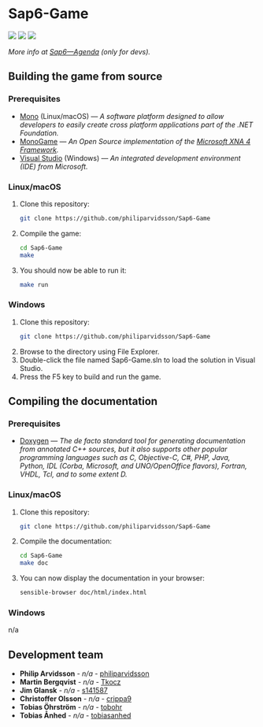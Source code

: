 # Sap6-Game
[![](https://img.shields.io/github/license/philiparvidsson/Sap6-Game.svg)](https://tldrlegal.com/license/mit-license)
[![](https://img.shields.io/travis/philiparvidsson/Sap6-Game.svg)](https://travis-ci.org/philiparvidsson/Sap6-Game)
[![](https://img.shields.io/waffle/label/philiparvidsson/Sap6-Game/in%20progress.svg)](https://waffle.io/philiparvidsson/Sap6-Game)

*More info at [Sap6—Agenda](https://paper.dropbox.com/doc/Sap6Agenda-IVHtFon27xPOxeDWtnWZs) (only for devs).*

## Building the game from source

### Prerequisites
* [Mono](http://www.mono-project.com/) (Linux/macOS) — *A software platform designed to allow developers to easily create cross platform applications part of the .NET Foundation.*
* [MonoGame](http://www.monogame.net/) — *An Open Source implementation of the [Microsoft XNA 4 Framework](https://en.wikipedia.org/wiki/Microsoft_XNA).*
* [Visual Studio](https://www.visualstudio.com/) (Windows) — *An integrated development environment (IDE) from Microsoft.*

### Linux/macOS
1. Clone this repository:  
   ```bash
   git clone https://github.com/philiparvidsson/Sap6-Game
   ```
2. Compile the game:  
   ```bash
   cd Sap6-Game
   make
   ```
3. You should now be able to run it:  
   ```bash
   make run
   ```
   
### Windows
1. Clone this repository:  
   ```bash
   git clone https://github.com/philiparvidsson/Sap6-Game
   ```
2. Browse to the directory using File Explorer.
3. Double-click the file named Sap6-Game.sln to load the solution in Visual Studio.
4. Press the F5 key to build and run the game.

## Compiling the documentation
   
### Prerequisites
* [Doxygen](http://www.stack.nl/~dimitri/doxygen/) — *The de facto standard tool for generating documentation from annotated C++ sources, but it also supports other popular programming languages such as C, Objective-C, C#, PHP, Java, Python, IDL (Corba, Microsoft, and UNO/OpenOffice flavors), Fortran, VHDL, Tcl, and to some extent D.*

### Linux/macOS
1. Clone this repository:  
   ```bash
   git clone https://github.com/philiparvidsson/Sap6-Game
   ```
2. Compile the documentation:  
   ```bash
   cd Sap6-Game
   make doc
   ```
3. You can now display the documentation in your browser:  
   ```bash
   sensible-browser doc/html/index.html
   ```
   
### Windows
n/a

## Development team <img align="right" alt="" src="Meta/Logo.png"/>
* **Philip Arvidsson** - *n/a* - [philiparvidsson](https://github.com/philiparvidsson)
* **Martin Bergqvist** - *n/a* - [Tkocz](https://github.com/Tkocz)
* **Jim Glansk** - *n/a* - [s141587](https://github.com/s141587)
* **Christoffer Olsson** - *n/a* - [crippa9](https://github.com/crippa9)
* **Tobias Öhrström** - *n/a* - [tobohr](https://github.com/tobohr)
* **Tobias Ånhed** - *n/a* - [tobiasanhed](https://github.com/tobiasanhed)
